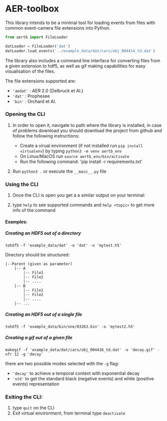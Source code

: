 # AER-toolbox
This library intends to be a minimal tool for loading events from files with common event-camera file extensions into
Python.

```py
from aertb import FileLoader

datLoader = FileLoader('dat')
datLoader.load_events('../example_data/dat/cars/obj_004414_td.dat')
```

The library also includes a command line interface for converting files from a given extension to hdf5, as well as gif
making capabilities for easy visualisation of the files.

The file extensions supported are:
   - `'aedat'` : AER 2.0 (Delbruck et Al.)
   - `'dat'` : Prophesee
   - `'bin'` : Orchard et Al. 

### Opening the CLI
  1. In order to open it, navigate to path where the library is installed, in case of problems download you should 
  download the project from github and follow the following instructions:
     - Create a virual environment (if not installed run `pip install virtualenv`)
              by typing `python3 -m venv aertb_env`
     - On Linux/MacOS run `source aertb_env/bin/activate`
     - Run the following command: 'pip install -r requirements.txt'

  3. Run `python3 .` or execute the `__main__.py` file

### Using the CLI
  1. Once the CLI is open you get a a similar output on your terminal:

  2. type `help` to see supported commands and `help <topic>` to get more info of the command

#### Examples:

##### Creating an HDF5 out of a directory
```
tohdf5 -f 'example_data/dat' -e 'dat' -o 'mytest.h5'
```
Directory should be structured:

    |--Parent (given as parameter)
        |-- A
            |-- File1
            |-- File2
            |-- ....
        |-- B
            |-- File1
            |-- File2
            |-- ....
        |-- ...
##### Creating an HDF5 out of a single file
```
tohdf5 -f 'example_data/bin/one/03263.bin' -o 'mytest2.h5'
```

##### Creating a gif out of a given file
```
makegif -f 'example_data/dat/cars/obj_004416_td.dat' -o 'decay.gif' -nfr 12 -g 'decay'
```
there are two possible modes selected with the `-g` flag:
 - `'decay'` to achieve a temporal context with exponential decay
 - `'std'` to get the standard black (negative events) and white (positive events) representation
### Exiting the CLI:

1. type `quit` on the CLI
2. Exit virtual environment, from terminal type `deactivate`
